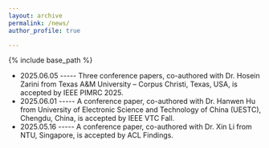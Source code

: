 ```yaml
---
layout: archive
permalink: /news/
author_profile: true

---
```


{% include base_path %}
* 2025.06.05 ----- Three conference papers, co-authored with Dr. Hosein Zarini from Texas A&M University – Corpus Christi, Texas, USA, is accepted by IEEE PIMRC 2025.
* 2025.06.01 ----- A conference paper, co-authored with Dr. Hanwen Hu from University of Electronic Science and Technology of China (UESTC), Chengdu, China, is accepted by IEEE VTC Fall.
* 2025.05.16 ----- A conference paper, co-authored with Dr. Xin Li from NTU, Singapore, is accepted by ACL Findings.
